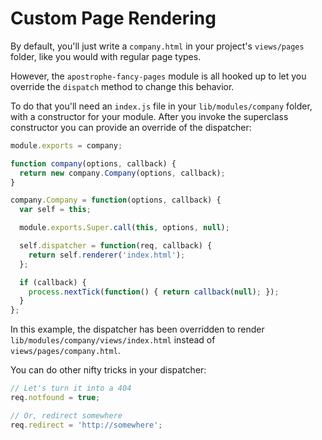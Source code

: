 # Custom Page Rendering

By default, you'll just write a `company.html` in your project's `views/pages` folder, like you would with regular page types.

However, the `apostrophe-fancy-pages` module is all hooked up to let you override the `dispatch` method to change this behavior.

To do that you'll need an `index.js` file in your `lib/modules/company` folder, with a constructor for your module. After you invoke the superclass constructor you can provide an override of the dispatcher:

```javascript
module.exports = company;

function company(options, callback) {
  return new company.Company(options, callback);
}

company.Company = function(options, callback) {
  var self = this;

  module.exports.Super.call(this, options, null);

  self.dispatcher = function(req, callback) {
    return self.renderer('index.html');
  };

  if (callback) {
    process.nextTick(function() { return callback(null); });
  }
};
```

In this example, the dispatcher has been overridden to render `lib/modules/company/views/index.html` instead of `views/pages/company.html`.

You can do other nifty tricks in your dispatcher:

```javascript
// Let's turn it into a 404
req.notfound = true;

// Or, redirect somewhere
req.redirect = 'http://somewhere';
```